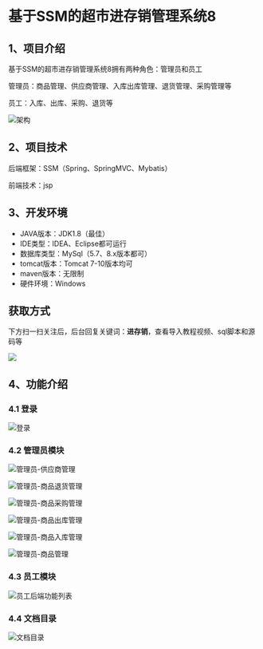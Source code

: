 # 基于SSM的超市进存销管理系统8



## 1、项目介绍

基于SSM的超市进存销管理系统8拥有两种角色：管理员和员工

管理员：商品管理、供应商管理、入库出库管理、退货管理、采购管理等

员工：入库、出库、采购、退货等

![架构](https://www.codeshop.fun/Typora-Images/202402170932486.jpg)

## 2、项目技术

后端框架：SSM（Spring、SpringMVC、Mybatis）

前端技术：jsp

## 3、开发环境

- JAVA版本：JDK1.8（最佳）
- IDE类型：IDEA、Eclipse都可运行
- 数据库类型：MySql（5.7、8.x版本都可） 
- tomcat版本：Tomcat 7-10版本均可
- maven版本：无限制
- 硬件环境：Windows

## 获取方式

下方扫一扫关注后，后台回复关键词：**进存销**，查看导入教程视频、sql脚本和源码等

 ![](https://www.codeshop.fun/Typora-Images/202205281253739.png)
## 4、功能介绍

### 4.1 登录

![登录](https://www.codeshop.fun/Typora-Images/202402170932166.jpg)

### 4.2 管理员模块

![管理员-供应商管理](https://www.codeshop.fun/Typora-Images/202402170933416.jpg)

![管理员-商品退货管理](https://www.codeshop.fun/Typora-Images/202402170933448.jpg)

![管理员-商品采购管理](https://www.codeshop.fun/Typora-Images/202402170933471.jpg)

![管理员-商品出库管理](https://www.codeshop.fun/Typora-Images/202402170933538.jpg)

![管理员-商品入库管理](https://www.codeshop.fun/Typora-Images/202402170933516.jpg)

![管理员-商品管理](https://www.codeshop.fun/Typora-Images/202402170933496.jpg)

### 4.3 员工模块

![员工后端功能列表](https://www.codeshop.fun/Typora-Images/202402170933095.jpg)

### 4.4 文档目录

![文档目录](https://www.codeshop.fun/Typora-Images/202402170932353.jpg)






